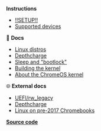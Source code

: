 **Instructions**
  
  - [‼️SETUP‼️](/)
  - [Supported devices](/devices)

📖 **Docs**

  - [Linux distros](/distros)
  - [Depthcharge](/depthcharge)
  - [Sleep and "bootlock"](/bootlock)
  - [Building the kernel](/kernel)
  - [About the ChromeOS kernel](/limitations)

🌐 **External docs**

  - [UEFI/rw_legacy](https://mrchromebox.tech/#bootmodes)
  - [Depthcharge](https://libreboot.org/docs/depthcharge/#booting-from-different-mediums)
  - [Linux on pre-2017 Chromebooks](https://github.com/nh2/chrubuntu-anyos)  


**[Source code](https://github.com/eupnea-linux/eupnea)**  
